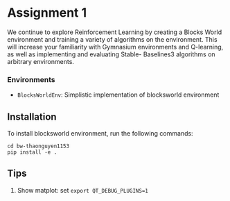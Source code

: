 # Assignment 1
We continue to explore Reinforcement Learning by creating a Blocks World environment and 
training a variety of algorithms on the environment.  This will increase your familiarity with 
Gymnasium environments and Q-learning, as well as implementing and evaluating Stable-
Baselines3 algorithms on arbitrary environments.

### Environments

- `BlocksWorldEnv`: Simplistic implementation of blocksworld environment

## Installation

To install blocksworld environment, run the following commands:

```{shell}
cd bw-thaonguyen1153
pip install -e .
```

## Tips
1. Show matplot: set ```export QT_DEBUG_PLUGINS=1```
